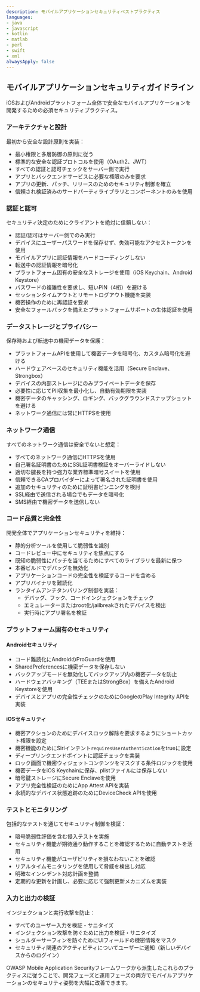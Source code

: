 ```yaml
---
description: モバイルアプリケーションセキュリティベストプラクティス
languages:
- java
- javascript
- kotlin
- matlab
- perl
- swift
- xml
alwaysApply: false
---
```


## モバイルアプリケーションセキュリティガイドライン

iOSおよびAndroidプラットフォーム全体で安全なモバイルアプリケーションを開発するための必須セキュリティプラクティス。

### アーキテクチャと設計

最初から安全な設計原則を実装：
- 最小権限と多層防御の原則に従う
- 標準的な安全な認証プロトコルを使用（OAuth2、JWT）
- すべての認証と認可チェックをサーバー側で実行
- アプリとバックエンドサービスに必要な権限のみを要求
- アプリの更新、パッチ、リリースのためのセキュリティ制御を確立
- 信頼され検証済みのサードパーティライブラリとコンポーネントのみを使用

### 認証と認可

セキュリティ決定のためにクライアントを絶対に信頼しない：
- 認証/認可はサーバー側でのみ実行
- デバイスにユーザーパスワードを保存せず、失効可能なアクセストークンを使用
- モバイルアプリに認証情報をハードコーディングしない
- 転送中の認証情報を暗号化
- プラットフォーム固有の安全なストレージを使用（iOS Keychain、Android Keystore）
- パスワードの複雑性を要求し、短いPIN（4桁）を避ける
- セッションタイムアウトとリモートログアウト機能を実装
- 機密操作のために再認証を要求
- 安全なフォールバックを備えたプラットフォームサポートの生体認証を使用

### データストレージとプライバシー

保存時および転送中の機密データを保護：
- プラットフォームAPIを使用して機密データを暗号化、カスタム暗号化を避ける
- ハードウェアベースのセキュリティ機能を活用（Secure Enclave、Strongbox）
- デバイスの内部ストレージにのみプライベートデータを保存
- 必要性に応じてPII収集を最小化し、自動有効期限を実装
- 機密データのキャッシング、ロギング、バックグラウンドスナップショットを避ける
- ネットワーク通信には常にHTTPSを使用

### ネットワーク通信

すべてのネットワーク通信は安全でないと想定：
- すべてのネットワーク通信にHTTPSを使用
- 自己署名証明書のためにSSL証明書検証をオーバーライドしない
- 適切な鍵長を持つ強力な業界標準暗号スイートを使用
- 信頼できるCAプロバイダーによって署名された証明書を使用
- 追加のセキュリティのために証明書ピンニングを検討
- SSL経由で送信される場合でもデータを暗号化
- SMS経由で機密データを送信しない

### コード品質と完全性

開発全体でアプリケーションセキュリティを維持：
- 静的分析ツールを使用して脆弱性を識別
- コードレビュー中にセキュリティを焦点にする
- 既知の脆弱性にパッチを当てるためにすべてのライブラリを最新に保つ
- 本番ビルドでデバッグを無効化
- アプリケーションコードの完全性を検証するコードを含める
- アプリバイナリを難読化
- ランタイムアンチタンパリング制御を実装：
  - デバッグ、フック、コードインジェクションをチェック
  - エミュレーターまたはroot化/jailbreakされたデバイスを検出
  - 実行時にアプリ署名を検証

### プラットフォーム固有のセキュリティ

#### Androidセキュリティ
- コード難読化にAndroidのProGuardを使用
- SharedPreferencesに機密データを保存しない
- バックアップモードを無効化してバックアップ内の機密データを防止
- ハードウェアバッキング（TEEまたはStrongBox）を備えたAndroid Keystoreを使用
- デバイスとアプリの完全性チェックのためにGoogleのPlay Integrity APIを実装

#### iOSセキュリティ
- 機密アクションのためにデバイスロック解除を要求するようにショートカット権限を設定
- 機密機能のためにSiriインテント`requiresUserAuthentication`をtrueに設定
- ディープリンクエンドポイントに認証チェックを実装
- ロック画面で機密ウィジェットコンテンツをマスクする条件ロジックを使用
- 機密データをiOS Keychainに保存、plistファイルには保存しない
- 暗号鍵ストレージにSecure Enclaveを使用
- アプリ完全性検証のためにApp Attest APIを実装
- 永続的なデバイス状態追跡のためにDeviceCheck APIを使用

### テストとモニタリング

包括的なテストを通じてセキュリティ制御を検証：
- 暗号脆弱性評価を含む侵入テストを実施
- セキュリティ機能が期待通り動作することを確認するために自動テストを活用
- セキュリティ機能がユーザビリティを損なわないことを確認
- リアルタイムモニタリングを使用して脅威を検出し対応
- 明確なインシデント対応計画を整備
- 定期的な更新を計画し、必要に応じて強制更新メカニズムを実装

### 入力と出力の検証

インジェクションと実行攻撃を防止：
- すべてのユーザー入力を検証・サニタイズ
- インジェクション攻撃を防ぐために出力を検証・サニタイズ
- ショルダーサーフィンを防ぐためにUIフィールドの機密情報をマスク
- セキュリティ関連のアクティビティについてユーザーに通知（新しいデバイスからのログイン）

OWASP Mobile Application Securityフレームワークから派生したこれらのプラクティスに従うことで、開発フェーズと運用フェーズの両方でモバイルアプリケーションのセキュリティ姿勢を大幅に改善できます。
